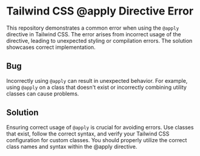 # Tailwind CSS @apply Directive Error

This repository demonstrates a common error when using the `@apply` directive in Tailwind CSS. The error arises from incorrect usage of the directive, leading to unexpected styling or compilation errors.  The solution showcases correct implementation.

## Bug
Incorrectly using `@apply` can result in unexpected behavior. For example, using `@apply` on a class that doesn't exist or incorrectly combining utility classes can cause problems.

## Solution
Ensuring correct usage of `@apply` is crucial for avoiding errors.  Use classes that exist, follow the correct syntax, and verify your Tailwind CSS configuration for custom classes.  You should properly utilize the correct class names and syntax within the @apply directive.